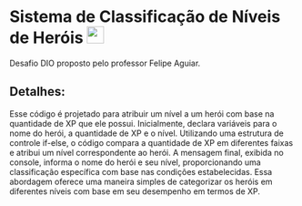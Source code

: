# Sistema de Classificação de Níveis de Heróis <img src="https://hermes.digitalinnovation.one/assets/diome/logo-full.svg" height="30px"> 

   
<p align="left">
Desafio DIO proposto pelo professor Felipe Aguiar.
</p>

<h2><strong>Detalhes:</strong></h2>

<p>Esse código é projetado para atribuir um nível a um herói com base na quantidade de XP que ele possui. Inicialmente, declara variáveis para o nome do herói, a quantidade de XP e o nível. Utilizando uma estrutura de controle if-else, o código compara a quantidade de XP em diferentes faixas e atribui um nível correspondente ao herói. A mensagem final, exibida no console, informa o nome do herói e seu nível, proporcionando uma classificação específica com base nas condições estabelecidas. Essa abordagem oferece uma maneira simples de categorizar os heróis em diferentes níveis com base em seu desempenho em termos de XP.</p>

